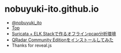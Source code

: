 # nobuyuki-ito.github.io

* [@nobuyuki_ito](https://twitter.com/nobuyuki_ito)
* [Top](https://nobuyuki-ito.github.io/)
* [Suricata + ELK Stackで作るオフラインpcap分析環境](https://nobuyuki-ito.github.io/suricata-elk.html)
* [QRadar Community Editionをインストールしてみた](https://nobuyuki-ito.github.io/qradar.html)
* Thanks for reveal.js
